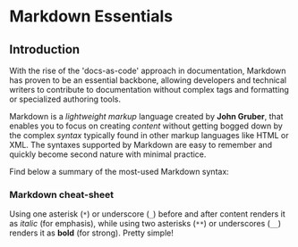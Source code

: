 # Markdown Essentials

## Introduction
With the rise of the 'docs-as-code' approach in documentation, Markdown has proven to be an essential backbone, allowing developers and technical writers to contribute to documentation without complex tags and formatting or specialized authoring tools. 

Markdown is a _lightweight markup_ language created by **John Gruber**, that enables you to focus on creating _content_ without getting bogged down by the complex _syntax_ typically found in other markup languages like HTML or XML. The syntaxes supported by Markdown are easy to remember and quickly become second nature with minimal practice. 

Find below a summary of the most-used Markdown syntax:

### Markdown cheat-sheet
Using one asterisk (`*`) or underscore (`_`) before and after content renders it as _italic_ (for emphasis), while using two asterisks (`**`) or underscores (`__`) renders it as **bold** (for strong). Pretty simple!
